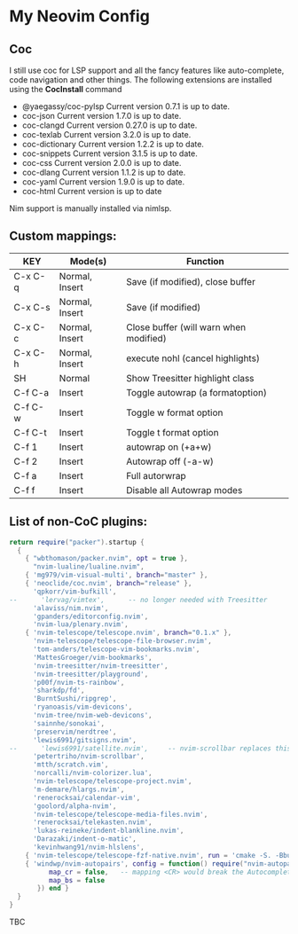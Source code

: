 # My Neovim Config


## Coc
I still use coc for LSP support and all the fancy features like auto-complete, code navigation and other 
things. The following extensions are installed using the **CocInstall** command

*  @yaegassy/coc-pylsp Current version 0.7.1 is up to date.
*  coc-json Current version 1.7.0 is up to date.
*  coc-clangd Current version 0.27.0 is up to date.
*  coc-texlab Current version 3.2.0 is up to date.
*  coc-dictionary Current version 1.2.2 is up to date.
*  coc-snippets Current version 3.1.5 is up to date.
*  coc-css Current version 2.0.0 is up to date.
*  coc-dlang Current version 1.1.2 is up to date.
*  coc-yaml Current version 1.9.0 is up to date.
*  coc-html Current version is up to date

Nim support is manually installed via nimlsp.

## Custom mappings:

|  KEY      |      Mode(s)       | Function                               |
| --------- | ------------------ | -------------------------------------- |
|C-x C-q   | Normal, Insert     | Save (if modified), close buffer       |
|C-x C-s   | Normal, Insert     | Save (if modified)                     |
|C-x C-c   | Normal, Insert     | Close buffer (will warn when modified) |
|C-x C-h   | Normal, Insert     | execute nohl (cancel highlights)       |
|SH        | Normal             | Show Treesitter highlight class        |
|C-f C-a   | Insert             | Toggle autowrap (a formatoption)       |
|C-f C-w   | Insert             | Toggle w format option                 |
|C-f C-t   | Insert             | Toggle t format option                 |
|C-f 1      | Insert             | autowrap on (+a+w)                     |
|C-f 2      | Insert             | Autowrap off (-a-w)                    |
|C-f a      | Insert             | Full autorwrap                         |
|C-f f      | Insert             | Disable all Autowrap modes             |

## List of non-CoC plugins:

```lua
return require("packer").startup {
  {
    { "wbthomason/packer.nvim", opt = true },
      "nvim-lualine/lualine.nvim",
    { 'mg979/vim-visual-multi', branch="master" },
    { 'neoclide/coc.nvim', branch="release" },
      'qpkorr/vim-bufkill',
--      'lervag/vimtex',      -- no longer needed with Treesitter
      'alaviss/nim.nvim',
      'gpanders/editorconfig.nvim',
      'nvim-lua/plenary.nvim',
    { 'nvim-telescope/telescope.nvim', branch="0.1.x" },
      'nvim-telescope/telescope-file-browser.nvim',
      'tom-anders/telescope-vim-bookmarks.nvim',
      'MattesGroeger/vim-bookmarks',
      'nvim-treesitter/nvim-treesitter',
      'nvim-treesitter/playground',
      'p00f/nvim-ts-rainbow',
      'sharkdp/fd',
      'BurntSushi/ripgrep',
      'ryanoasis/vim-devicons',
      'nvim-tree/nvim-web-devicons',
      'sainnhe/sonokai',
      'preservim/nerdtree',
      'lewis6991/gitsigns.nvim',
--      'lewis6991/satellite.nvim',     -- nvim-scrollbar replaces this
      'petertriho/nvim-scrollbar',
      'mtth/scratch.vim',
      'norcalli/nvim-colorizer.lua',
      'nvim-telescope/telescope-project.nvim',
      'm-demare/hlargs.nvim',
      'renerocksai/calendar-vim',
      'goolord/alpha-nvim',
      'nvim-telescope/telescope-media-files.nvim',
      'renerocksai/telekasten.nvim',
      'lukas-reineke/indent-blankline.nvim',
      'Darazaki/indent-o-matic',
      'kevinhwang91/nvim-hlslens',
    { 'nvim-telescope/telescope-fzf-native.nvim', run = 'cmake -S. -Bbuild -DCMAKE_BUILD_TYPE=Release && cmake --build build --config Release && cmake --install build --prefix build' },
    { 'windwp/nvim-autopairs', config = function() require("nvim-autopairs").setup({
          map_cr = false,   -- mapping <CR> would break the Autocomplete-popup
          map_bs = false
       }) end }
  }
}
```

TBC
